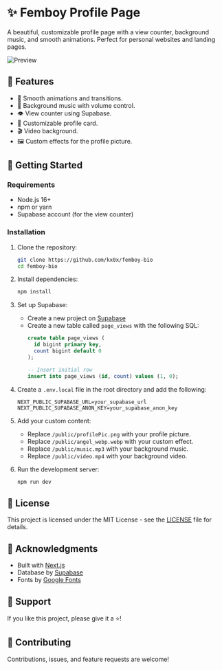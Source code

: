 # ✨ Femboy Profile Page

A beautiful, customizable profile page with a view counter, background music, and smooth animations. Perfect for personal websites and landing pages.

![Preview]([https://i.hizliresim.com/khcgwqz.gif](https://i.ibb.co/gLNw39QL/chrome-K8-N6aph8vx.gif))

## 🌟 Features

- 💫 Smooth animations and transitions.
- 🎵 Background music with volume control.
- 👁️ View counter using Supabase.
- 🎨 Customizable profile card.
- 🎬 Video background.
- 🖼️ Custom effects for the profile picture.

## 🚀 Getting Started

### Requirements

- Node.js 16+
- npm or yarn
- Supabase account (for the view counter)

### Installation

1. Clone the repository:
   ```sh
   git clone https://github.com/kx0x/femboy-bio
   cd femboy-bio
   ```

2. Install dependencies:
   ```sh
   npm install
   ```

3. Set up Supabase:
   - Create a new project on [Supabase](https://supabase.com)
   - Create a new table called `page_views` with the following SQL:
     ```sql
     create table page_views (
       id bigint primary key,
       count bigint default 0
     );
     
     -- Insert initial row
     insert into page_views (id, count) values (1, 0);
     ```

4. Create a `.env.local` file in the root directory and add the following:
   ```env
   NEXT_PUBLIC_SUPABASE_URL=your_supabase_url
   NEXT_PUBLIC_SUPABASE_ANON_KEY=your_supabase_anon_key
   ```

5. Add your custom content:
   - Replace `/public/profilePic.png` with your profile picture.
   - Replace `/public/angel_webp.webp` with your custom effect.
   - Replace `/public/music.mp3` with your background music.
   - Replace `/public/video.mp4` with your background video.

6. Run the development server:
   ```sh
   npm run dev
   ```

## 📝 License

This project is licensed under the MIT License - see the [LICENSE](LICENSE) file for details.

## 🙏 Acknowledgments

- Built with [Next.js](https://nextjs.org/)
- Database by [Supabase](https://supabase.com)
- Fonts by [Google Fonts](https://fonts.google.com)

## 💖 Support

If you like this project, please give it a ⭐️!

## 🤝 Contributing

Contributions, issues, and feature requests are welcome!

